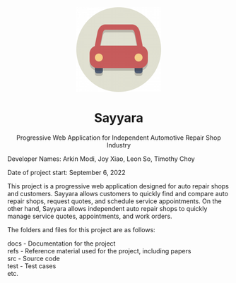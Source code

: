 <div align="center" >
  <img src="public/icons/icon-192x192.png" width="192px" height="192px" alt="Logo for Sayyara" />
  <br />
  <h1>Sayyara</h1>
  <p>Progressive Web Application for Independent Automotive Repair Shop Industry</p>
</div>

Developer Names: Arkin Modi, Joy Xiao, Leon So, Timothy Choy

Date of project start: September 6, 2022

This project is a progressive web application designed for auto repair shops and customers. Sayyara
allows customers to quickly find and compare auto repair shops, request quotes, and schedule service
appointments. On the other hand, Sayyara allows independent auto repair shops to quickly manage
service quotes, appointments, and work orders.

The folders and files for this project are as follows:

docs - Documentation for the project \
refs - Reference material used for the project, including papers \
src - Source code \
test - Test cases \
etc.
